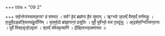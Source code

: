 +++
title = "09 2"

+++
सर्व॒न्तेज॑स्सामरू॒प्यꣳ ह॑ शश्वत् । सर्वꣳ॑ हे॒दं ब्रह्म॑णा है॒व सृ॒ष्टम् । ऋ॒ग्भ्यो जा॒तव्ँ वैश्य॒व्ँ वर्ण॑माहुः । य॒जु॒र्वे॒दङ्क्ष॑त्रि॒यस्या॑हु॒र्योनि॑म् । सा॒म॒वे॒दो ब्रा॑ह्म॒णानां॒ प्रसू॑तिः । पूर्वे॒ पूर्वे॑भ्यो॒ वच॑ ए॒तदू॑चुः । आ॒द॒र्शम॒ग्निञ्चि॑न्वा॒नाः । पूर्वे॑ विश्व॒सृजो॒ऽमृताः॑ । श॒तव्ँ व॑र्षसह॒स्राणि॑ । दी॒क्षि॒तास्स॒त्त्रमा॑सत ॥ 

